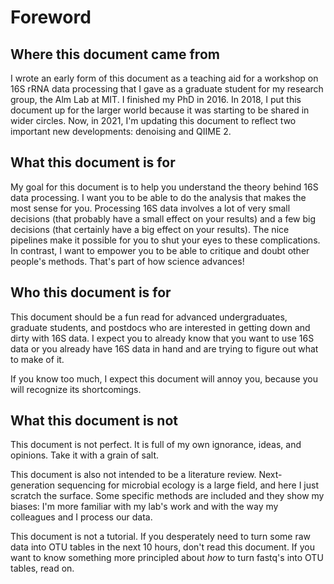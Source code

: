 # Foreword

## Where this document came from

I wrote an early form of this document as a teaching aid for a workshop on 16S
rRNA data processing that I gave as a graduate student for my research group,
the Alm Lab at MIT. I finished my PhD in 2016. In 2018, I put this document up
for the larger world because it was starting to be shared in wider circles.
Now, in 2021, I'm updating this document to reflect two important new
developments: denoising and QIIME 2.

## What this document is for

My goal for this document is to help you understand the theory behind 16S data
processing. I want you to be able to do the analysis that makes the most sense
for you. Processing 16S data involves a lot of very small decisions (that probably
have a small effect on your results) and a few big decisions (that certainly have
a big effect on your results). The nice pipelines make it possible for you to shut your
eyes to these complications. In contrast, I want to empower you to be able to
critique and doubt other people's methods. That's part of how science advances!

## Who this document is for

This document should be a fun read for advanced undergraduates, graduate
students, and postdocs who are interested in getting down and dirty with 16S
data. I expect you to already know that you want to use 16S data or you
already have 16S data in hand and are trying to figure out what to make of
it.

If you know too much, I expect this document will annoy you, because you
will recognize its shortcomings.

## What this document is not

This document is not perfect. It is full of my own ignorance, ideas, and
opinions. Take it with a grain of salt.

This document is also not intended to be a literature review. Next-generation
sequencing for microbial ecology
is a large field, and here I just scratch the surface.
Some specific methods are included and they show my biases: I'm more
familiar with my lab's work and with the way my colleagues and I process our data.

This document is not a tutorial. If you desperately need to turn some raw
data into OTU tables in the next 10 hours, don't read this document. If you
want to know something more principled about *how* to turn fastq's into
OTU tables, read on.
